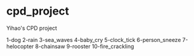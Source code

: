 # cpd_project

Yihao's CPD project

1-dog
2-rain
3-sea_waves
4-baby_cry
5-clock_tick
6-person_sneeze
7-helocopter
8-chainsaw
9-rooster
10-fire_crackling
